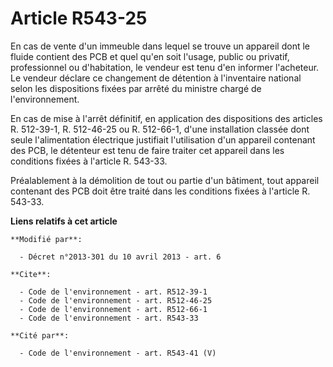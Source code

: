 # Article R543-25

En cas de vente d'un immeuble dans lequel se trouve un appareil dont le fluide contient des PCB et quel qu'en soit l'usage,
public ou privatif, professionnel ou d'habitation, le vendeur est tenu d'en informer l'acheteur. Le vendeur déclare ce
changement de détention à l'inventaire national selon les dispositions fixées par arrêté du ministre chargé de
l'environnement.

En cas de mise à l'arrêt définitif, en application des dispositions des articles R. 512-39-1, R. 512-46-25 ou R. 512-66-1,
d'une installation classée dont seule l'alimentation électrique justifiait l'utilisation d'un appareil contenant des PCB, le
détenteur est tenu de faire traiter cet appareil dans les conditions fixées à l'article R. 543-33.

Préalablement à la démolition de tout ou partie d'un bâtiment, tout appareil contenant des PCB doit être traité dans les
conditions fixées à l'article R. 543-33.

**Liens relatifs à cet article**

	**Modifié par**:

	  - Décret n°2013-301 du 10 avril 2013 - art. 6

	**Cite**:

	  - Code de l'environnement - art. R512-39-1
	  - Code de l'environnement - art. R512-46-25
	  - Code de l'environnement - art. R512-66-1
	  - Code de l'environnement - art. R543-33

	**Cité par**:

	  - Code de l'environnement - art. R543-41 (V)
